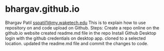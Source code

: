 # bhargav.github.io

Bhargav Patil
sspatil1@my.waketech.edu
This is to explain how to use repository on and code upload on Github.
Steps:
Create a repo online on the github.io website
created readme.md file in the repo
Install Github Desktop
login with the github credentials on desktop app.
cloned to a selected location.
updated the readme.md file and commit the changes to code.

